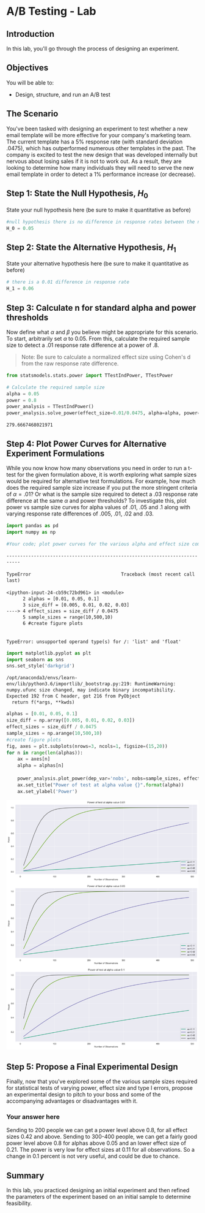 # A/B Testing - Lab

## Introduction

In this lab, you'll go through the process of designing an experiment.

## Objectives
You will be able to:

* Design, structure, and run an A/B test


## The Scenario

You've been tasked with designing an experiment to test whether a new email template will be more effective for your company's marketing team. The current template has a 5% response rate (with standard deviation .0475), which has outperformed numerous other templates in the past. The company is excited to test the new design that was developed internally but nervous about losing sales if it is not to work out. As a result, they are looking to determine how many individuals they will need to serve the new email template in order to detect a 1% performance increase (or decrease).


## Step 1: State the Null Hypothesis, $H_0$

State your null hypothesis here (be sure to make it quantitative as before)


```python
#null hypothesis there is no difference in response rates between the new template and old.
H_0 = 0.05
```

## Step 2: State the Alternative Hypothesis, $H_1$

State your alternative hypothesis here (be sure to make it quantitative as before)


```python
# there is a 0.01 difference in response rate
H_1 = 0.06
```

## Step 3: Calculate n for standard alpha and power thresholds

Now define what $\alpha$ and $\beta$ you believe might be appropriate for this scenario.
To start, arbitrarily set $\alpha$ to 0.05. From this, calculate the required sample size to detect a .01 response rate difference at a power of .8.

> Note: Be sure to calculate a normalized effect size using Cohen's d from the raw response rate difference.


```python
from statsmodels.stats.power import TTestIndPower, TTestPower
```


```python
# Calculate the required sample size
alpha = 0.05
power = 0.8
power_analysis = TTestIndPower()
power_analysis.solve_power(effect_size=0.01/0.0475, alpha=alpha, power=power, alternative='larger')
```




    279.6667468021971



## Step 4: Plot Power Curves for Alternative Experiment Formulations

While you now know how many observations you need in order to run a t-test for the given formulation above, it is worth exploring what sample sizes would be required for alternative test formulations. For example, how much does the required sample size increase if you put the more stringent criteria of $\alpha=.01$? Or what is the sample size required to detect a .03 response rate difference at the same $\alpha$ and power thresholds? To investigate this, plot power vs sample size curves for alpha values of .01, .05 and .1 along with varying response rate differences of .005, .01, .02 and .03.


```python
import pandas as pd
import numpy as np
```


```python
#Your code; plot power curves for the various alpha and effect size combinations


```


    ---------------------------------------------------------------------------

    TypeError                                 Traceback (most recent call last)

    <ipython-input-24-cb59c72bd961> in <module>
          2 alphas = [0.01, 0.05, 0.1]
          3 size_diff = [0.005, 0.01, 0.02, 0.03]
    ----> 4 effect_sizes = size_diff / 0.0475
          5 sample_sizes = range(10,500,10)
          6 #create figure plots


    TypeError: unsupported operand type(s) for /: 'list' and 'float'



```python
import matplotlib.pyplot as plt
import seaborn as sns
sns.set_style('darkgrid')
```

    /opt/anaconda3/envs/learn-env/lib/python3.6/importlib/_bootstrap.py:219: RuntimeWarning: numpy.ufunc size changed, may indicate binary incompatibility. Expected 192 from C header, got 216 from PyObject
      return f(*args, **kwds)



```python
alphas = [0.01, 0.05, 0.1]
size_diff = np.array([0.005, 0.01, 0.02, 0.03])
effect_sizes = size_diff / 0.0475
sample_sizes = np.arange(10,500,10)
#create figure plots
fig, axes = plt.subplots(nrows=3, ncols=1, figsize=(15,20))
for n in range(len(alphas)):
    ax = axes[n]
    alpha = alphas[n]
    
    power_analysis.plot_power(dep_var='nobs', nobs=sample_sizes, effect_size=effect_sizes, alpha=alpha, ax=ax)
    ax.set_title("Power of test at alpha value {}".format(alpha))
    ax.set_ylabel('Power')
```


![png](index_files/index_13_0.png)


## Step 5: Propose a Final Experimental Design

Finally, now that you've explored some of the various sample sizes required for statistical tests of varying power, effect size and type I errors, propose an experimental design to pitch to your boss and some of the accompanying advantages or disadvantages with it.

### Your answer here

Sending to 200 people we can get a power level above 0.8, for all effect sizes 0.42 and above. Sending to 300-400 people, we can get a fairly good power level above 0.8 for alphas above 0.05 and an lower effect size of 0.21. The power is very low for effect sizes at 0.11 for all observations. So a change in 0.1 percent is not very useful, and could be due to chance.

## Summary

In this lab, you practiced designing an initial experiment and then refined the parameters of the experiment based on an initial sample to determine feasibility.
